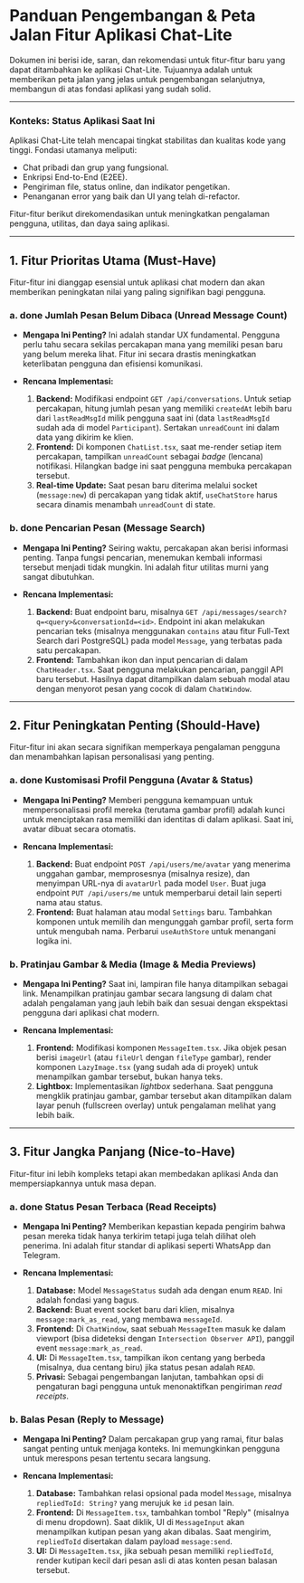 # Panduan Pengembangan & Peta Jalan Fitur Aplikasi Chat-Lite

Dokumen ini berisi ide, saran, dan rekomendasi untuk fitur-fitur baru yang dapat ditambahkan ke aplikasi Chat-Lite. Tujuannya adalah untuk memberikan peta jalan yang jelas untuk pengembangan selanjutnya, membangun di atas fondasi aplikasi yang sudah solid.

---

### Konteks: Status Aplikasi Saat Ini

Aplikasi Chat-Lite telah mencapai tingkat stabilitas dan kualitas kode yang tinggi. Fondasi utamanya meliputi:
- Chat pribadi dan grup yang fungsional.
- Enkripsi End-to-End (E2EE).
- Pengiriman file, status online, dan indikator pengetikan.
- Penanganan error yang baik dan UI yang telah di-refactor.

Fitur-fitur berikut direkomendasikan untuk meningkatkan pengalaman pengguna, utilitas, dan daya saing aplikasi.

---

## 1. Fitur Prioritas Utama (Must-Have)

Fitur-fitur ini dianggap esensial untuk aplikasi chat modern dan akan memberikan peningkatan nilai yang paling signifikan bagi pengguna.

### a. **done** Jumlah Pesan Belum Dibaca (Unread Message Count)

*   **Mengapa Ini Penting?**
    Ini adalah standar UX fundamental. Pengguna perlu tahu secara sekilas percakapan mana yang memiliki pesan baru yang belum mereka lihat. Fitur ini secara drastis meningkatkan keterlibatan pengguna dan efisiensi komunikasi.

*   **Rencana Implementasi:**
    1.  **Backend:** Modifikasi endpoint `GET /api/conversations`. Untuk setiap percakapan, hitung jumlah pesan yang memiliki `createdAt` lebih baru dari `lastReadMsgId` milik pengguna saat ini (data `lastReadMsgId` sudah ada di model `Participant`). Sertakan `unreadCount` ini dalam data yang dikirim ke klien.
    2.  **Frontend:** Di komponen `ChatList.tsx`, saat me-render setiap item percakapan, tampilkan `unreadCount` sebagai *badge* (lencana) notifikasi. Hilangkan badge ini saat pengguna membuka percakapan tersebut.
    3.  **Real-time Update:** Saat pesan baru diterima melalui socket (`message:new`) di percakapan yang tidak aktif, `useChatStore` harus secara dinamis menambah `unreadCount` di state.

### b. **done** Pencarian Pesan (Message Search)

*   **Mengapa Ini Penting?**
    Seiring waktu, percakapan akan berisi informasi penting. Tanpa fungsi pencarian, menemukan kembali informasi tersebut menjadi tidak mungkin. Ini adalah fitur utilitas murni yang sangat dibutuhkan.

*   **Rencana Implementasi:**
    1.  **Backend:** Buat endpoint baru, misalnya `GET /api/messages/search?q=<query>&conversationId=<id>`. Endpoint ini akan melakukan pencarian teks (misalnya menggunakan `contains` atau fitur Full-Text Search dari PostgreSQL) pada model `Message`, yang terbatas pada satu percakapan.
    2.  **Frontend:** Tambahkan ikon dan input pencarian di dalam `ChatHeader.tsx`. Saat pengguna melakukan pencarian, panggil API baru tersebut. Hasilnya dapat ditampilkan dalam sebuah modal atau dengan menyorot pesan yang cocok di dalam `ChatWindow`.

---

## 2. Fitur Peningkatan Penting (Should-Have)

Fitur-fitur ini akan secara signifikan memperkaya pengalaman pengguna dan menambahkan lapisan personalisasi yang penting.

### a. **done** Kustomisasi Profil Pengguna (Avatar & Status)

*   **Mengapa Ini Penting?**
    Memberi pengguna kemampuan untuk mempersonalisasi profil mereka (terutama gambar profil) adalah kunci untuk menciptakan rasa memiliki dan identitas di dalam aplikasi. Saat ini, avatar dibuat secara otomatis.

*   **Rencana Implementasi:**
    1.  **Backend:** Buat endpoint `POST /api/users/me/avatar` yang menerima unggahan gambar, memprosesnya (misalnya resize), dan menyimpan URL-nya di `avatarUrl` pada model `User`. Buat juga endpoint `PUT /api/users/me` untuk memperbarui detail lain seperti nama atau status.
    2.  **Frontend:** Buat halaman atau modal `Settings` baru. Tambahkan komponen untuk memilih dan mengunggah gambar profil, serta form untuk mengubah nama. Perbarui `useAuthStore` untuk menangani logika ini.

### b. Pratinjau Gambar & Media (Image & Media Previews)

*   **Mengapa Ini Penting?**
    Saat ini, lampiran file hanya ditampilkan sebagai link. Menampilkan pratinjau gambar secara langsung di dalam chat adalah pengalaman yang jauh lebih baik dan sesuai dengan ekspektasi pengguna dari aplikasi chat modern.

*   **Rencana Implementasi:**
    1.  **Frontend:** Modifikasi komponen `MessageItem.tsx`. Jika objek pesan berisi `imageUrl` (atau `fileUrl` dengan `fileType` gambar), render komponen `LazyImage.tsx` (yang sudah ada di proyek) untuk menampilkan gambar tersebut, bukan hanya teks.
    2.  **Lightbox:** Implementasikan *lightbox* sederhana. Saat pengguna mengklik pratinjau gambar, gambar tersebut akan ditampilkan dalam layar penuh (fullscreen overlay) untuk pengalaman melihat yang lebih baik.

---

## 3. Fitur Jangka Panjang (Nice-to-Have)

Fitur-fitur ini lebih kompleks tetapi akan membedakan aplikasi Anda dan mempersiapkannya untuk masa depan.

### a. **done** Status Pesan Terbaca (Read Receipts)

*   **Mengapa Ini Penting?**
    Memberikan kepastian kepada pengirim bahwa pesan mereka tidak hanya terkirim tetapi juga telah dilihat oleh penerima. Ini adalah fitur standar di aplikasi seperti WhatsApp dan Telegram.

*   **Rencana Implementasi:**
    1.  **Database:** Model `MessageStatus` sudah ada dengan enum `READ`. Ini adalah fondasi yang bagus.
    2.  **Backend:** Buat event socket baru dari klien, misalnya `message:mark_as_read`, yang membawa `messageId`.
    3.  **Frontend:** Di `ChatWindow`, saat sebuah `MessageItem` masuk ke dalam viewport (bisa dideteksi dengan `Intersection Observer API`), panggil event `message:mark_as_read`.
    4.  **UI:** Di `MessageItem.tsx`, tampilkan ikon centang yang berbeda (misalnya, dua centang biru) jika status pesan adalah `READ`.
    5.  **Privasi:** Sebagai pengembangan lanjutan, tambahkan opsi di pengaturan bagi pengguna untuk menonaktifkan pengiriman *read receipts*.

### b. Balas Pesan (Reply to Message)

*   **Mengapa Ini Penting?**
    Dalam percakapan grup yang ramai, fitur balas sangat penting untuk menjaga konteks. Ini memungkinkan pengguna untuk merespons pesan tertentu secara langsung.

*   **Rencana Implementasi:**
    1.  **Database:** Tambahkan relasi opsional pada model `Message`, misalnya `repliedToId: String?` yang merujuk ke `id` pesan lain.
    2.  **Frontend:** Di `MessageItem.tsx`, tambahkan tombol "Reply" (misalnya di menu dropdown). Saat diklik, UI di `MessageInput` akan menampilkan kutipan pesan yang akan dibalas. Saat mengirim, `repliedToId` disertakan dalam payload `message:send`.
    3.  **UI:** Di `MessageItem.tsx`, jika sebuah pesan memiliki `repliedToId`, render kutipan kecil dari pesan asli di atas konten pesan balasan tersebut.
